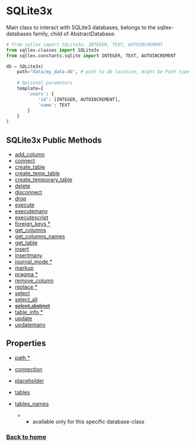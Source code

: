 # SQLite3x

Main class to interact with SQLite3 databases, belongs to the sqllex-databases family, child of AbstractDatabase.

```python
# from sqllex import SQLite3x, INTEGER, TEXT, AUTOINCREMENT
from sqllex.classes import SQLite3x
from sqllex.constants.sqlite import INTEGER, TEXT, AUTOINCREMENT

db = SQLite3x(
    path="data/my_data.db", # path to db location, might be Path type
    
    # Optional parameters
    template={
        'users': {
            'id': [INTEGER, AUTOINCREMENT],
            'name': TEXT
        }
    }
)

```

## SQLite3x Public Methods

- [add_column](database-add_column.md)
- [connect](sqlite3x-connect.md)
- [create_table](database-create_table.md)
- [create_temp_table](database-create_table.md)
- [create_temporary_table](database-create_table.md)
- [delete](database-delete.md)
- [disconnect](database-disconnect.md)
- [drop](database-drop.md)
- [execute](database-execute.md)
- [executemany](database-executemany.md)
- [executescript](database-executescript.md)
- [foreign_keys *](sqlite3x-pragma.md#sqlite3xforeign_keys)
- [get_columns](database-get_columns.md)
- [get_columns_names](database-get_columns_names.md)
- [get_table](database-get_table.md)
- [insert](database-insert.md)
- [insertmany](database-insertmany.md)
- [journal_mode *](sqlite3x-pragma.md)
- [markup](database-markup.md)
- [pragma *](sqlite3x-pragma.md#sqlite3xpragma)
- [remove_column](database-remove_column.md)
- [replace *](sqlite3x-replace.md)
- [select](database-select.md)
- [select_all](database-select_all.md)
- [~~select_distinct~~](database-select.md)
- [table_info *](sqlite3x-pragma.md#sqlite3xtable_info)
- [update](database-update.md)
- [updatemany](database-updatemany.md)


## Properties

- [path *](sqlite3x-properties.md#sqlite3xpath)
- [connection](sqlite3x-properties.md#sqlite3xconnection)
- [placeholder](database-properties.md#abstractdatabaseplaceholder)
- [tables](database-properties.md#abstractdatabasetables)
- [tables_names](database-properties.md#abstractdatabasetables_names)


    * - available only for this specific database-class

### [Back to home](README.md)
